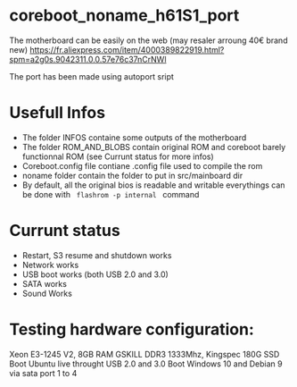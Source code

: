 # coreboot_noname_h61S1_port

The motherboard can be easily on the web (may resaler arroung 40€ brand new)
https://fr.aliexpress.com/item/4000389822919.html?spm=a2g0s.9042311.0.0.57e76c37nCrNWl

The port has been made using autoport sript

# Usefull Infos

* The folder INFOS containe some outputs of the motherboard
* The folder ROM_AND_BLOBS contain original ROM and coreboot barely functionnal ROM (see Currunt status for more infos)
* Coreboot.config file contiane .config file used to compile the rom
* noname folder contain the folder to put in src/mainboard dir
* By default, all the original bios is readable and writable everythings can be done with <code> flashrom -p internal </code> command

# Currunt status

* Restart, S3 resume and shutdown works
* Network works
* USB boot works (both USB 2.0 and 3.0)
* SATA works
* Sound Works

# Testing hardware configuration:
Xeon E3-1245 V2, 8GB RAM GSKILL DDR3 1333Mhz, Kingspec 180G SSD
Boot Ubuntu live throught USB 2.0 and 3.0
Boot Windows 10 and Debian 9 via sata port 1 to 4
